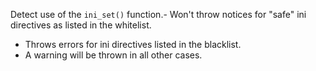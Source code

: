 Detect use of the `ini_set()` function.- Won't throw notices for "safe" ini directives as listed in the whitelist.
- Throws errors for ini directives listed in the blacklist.
- A warning will be thrown in all other cases.